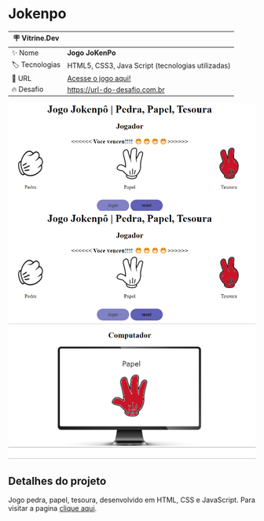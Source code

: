 # Jokenpo
 


| :placard: Vitrine.Dev |     |
| -------------  | --- |
| :sparkles: Nome        | **Jogo JoKenPo**
| :label: Tecnologias | HTML5, CSS3, Java Script (tecnologias utilizadas)
| :rocket: URL         | <a href="https://danielcosta010.github.io/Jokenpo/" target="blank">Acesse o jogo aqui!</a>
| :fire: Desafio     | https://url-do-desafio.com.br

<!-- Inserir imagem com a #vitrinedev ao final do link -->

<a href="https://danielcosta010.github.io/Jokenpo/">![Foto da banner da projeto](https://github.com/danielcosta010/Jokenpo/blob/master/img/bannerJoKenPo.png#vitrinedev)</a>
<a href="https://danielcosta010.github.io/Jokenpo/" target="blank">![Foto da capa da projeto](https://github.com/danielcosta010/Jokenpo/blob/master/img/capaJokenpo.png#vitrinedev)</a>

## Detalhes do projeto

Jogo pedra, papel, tesoura, desenvolvido em HTML, CSS e JavaScript. 
Para visitar a pagina [clique aqui](https://danielcosta010.github.io/Jokenpo/).
 


